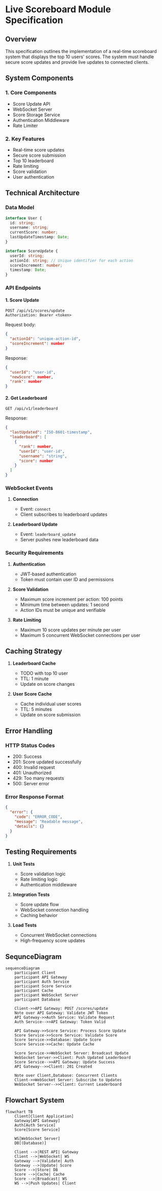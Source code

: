 # Live Scoreboard Module Specification

## Overview

This specification outlines the implementation of a real-time scoreboard system that displays the top 10 users' scores. The system must handle secure score updates and provide live updates to connected clients.

## System Components

### 1. Core Components

- Score Update API
- WebSocket Server
- Score Storage Service
- Authentication Middleware
- Rate Limiter

### 2. Key Features

- Real-time score updates
- Secure score submission
- Top 10 leaderboard
- Rate limiting
- Score validation
- User authentication

## Technical Architecture

### Data Model

```typescript
interface User {
  id: string;
  username: string;
  currentScore: number;
  lastUpdateTimestamp: Date;
}

interface ScoreUpdate {
  userId: string;
  actionId: string; // Unique identifier for each action
  scoreIncrement: number;
  timestamp: Date;
}
```

### API Endpoints

#### 1. Score Update

```
POST /api/v1/scores/update
Authorization: Bearer <token>
```

Request body:

```json
{
  "actionId": "unique-action-id",
  "scoreIncrement": number
}
```

Response:

```json
{
  "userId": "user-id",
  "newScore": number,
  "rank": number
}
```

#### 2. Get Leaderboard

```
GET /api/v1/leaderboard
```

Response:

```json
{
  "lastUpdated": "ISO-8601-timestamp",
  "leaderboard": [
    {
      "rank": number,
      "userId": "user-id",
      "username": "string",
      "score": number
    }
  ]
}
```

### WebSocket Events

1. **Connection**

   - Event: `connect`
   - Client subscribes to leaderboard updates

2. **Leaderboard Update**
   - Event: `leaderboard_update`
   - Server pushes new leaderboard data

### Security Requirements

1. **Authentication**

   - JWT-based authentication
   - Token must contain user ID and permissions

2. **Score Validation**

   - Maximum score increment per action: 100 points
   - Minimum time between updates: 1 second
   - Action IDs must be unique and verifiable

3. **Rate Limiting**
   - Maximum 10 score updates per minute per user
   - Maximum 5 concurrent WebSocket connections per user

## Caching Strategy

1. **Leaderboard Cache**

   - TODO with top 10 user
   - TTL: 1 minute
   - Update on score changes

2. **User Score Cache**
   - Cache individual user scores
   - TTL: 5 minutes
   - Update on score submission

## Error Handling

### HTTP Status Codes

- 200: Success
- 201: Score updated successfully
- 400: Invalid request
- 401: Unauthorized
- 429: Too many requests
- 500: Server error

### Error Response Format

```json
{
  "error": {
    "code": "ERROR_CODE",
    "message": "Readable message",
    "details": {}
  }
}
```

## Testing Requirements

1. **Unit Tests**

   - Score validation logic
   - Rate limiting logic
   - Authentication middleware

2. **Integration Tests**

   - Score update flow
   - WebSocket connection handling
   - Caching behavior

3. **Load Tests**
   - Concurrent WebSocket connections
   - High-frequency score updates

## SequnceDiagram

```mermaid
sequenceDiagram
    participant Client
    participant API Gateway
    participant Auth Service
    participant Score Service
    participant Cache
    participant WebSocket Server
    participant Database

    Client->>API Gateway: POST /scores/update
    Note over API Gateway: Validate JWT Token
    API Gateway->>Auth Service: Validate Request
    Auth Service-->>API Gateway: Token Valid

    API Gateway->>Score Service: Process Score Update
    Score Service->>Score Service: Validate Score
    Score Service->>Database: Update Score
    Score Service->>Cache: Update Cache

    Score Service->>WebSocket Server: Broadcast Update
    WebSocket Server->>Client: Push Updated Leaderboard
    Score Service-->>API Gateway: Update Success
    API Gateway-->>Client: 201 Created

    Note over Client,Database: Concurrent Clients
    Client->>WebSocket Server: Subscribe to Updates
    WebSocket Server-->>Client: Current Leaderboard
```

## Flowchart System

```mermaid
flowchart TB
    Client[Client Application]
    Gateway[API Gateway]
    Auth[Auth Service]
    Score[Score Service]

    WS[WebSocket Server]
    DB[(Database)]

    Client -->|REST API| Gateway
    Client -->|WebSocket| WS
    Gateway -->|Validate| Auth
    Gateway -->|Update| Score
    Score -->|Store| DB
    Score -->|Cache| Cache
    Score -->|Broadcast| WS
    WS -->|Push Updates| Client
```
